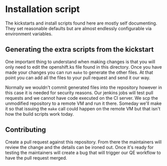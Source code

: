 # Installation script #
The kickstarts and install scripts found here are mostly self documenting.
They set reasonable defaults but are almost endlessly configurable via
environment variables.

## Generating the extra scripts from the kickstart ##
One important thing to understand when making changes is that you will only
need to edit the openshift.ks file found in this directory.  Once you have made
your changes you can run `make` to generate the other files.  At that point you
can add all the files to your pull request and send it our way.

Normally we wouldn't commit generated files into the repository however in this
case it is needed for security reasons.  Our jenkins jobs will test pull
requests and we cannot have code executed on the CI server.  We scp the
unmodified repository to a remote VM and run it there.  Someday we'll make it
so that issuing the `make` call could happen on the remote VM but that isn't
how the build scripts work today.

## Contributing

Create a pull request against this repository.  From there the maintainers will
review the change and the details can be ironed out.  Once it's ready for
testing the maintainers will create a bug that will trigger our QE workflow to
have the pull request merged.
